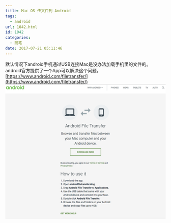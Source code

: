 ```yaml
---
title: Mac OS 传文件到 Android
tags:
  - android
url: 1042.html
id: 1042
categories:
  - 随笔
date: 2017-07-21 05:11:46
---
```


默认情况下android手机通过USB连接Mac是没办法加载手机里的文件的。 android官方提供了一个App可以解决这个问题。 [https://www.android.com/filetransfer/](https://www.android.com/filetransfer/) ![](/uploads/2017/07/7ca202442e6e11ac15052e03759aedf1.png)